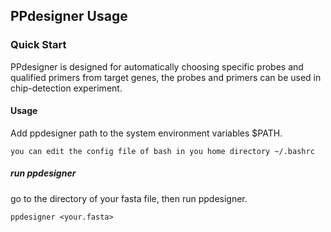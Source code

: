 PPdesigner Usage
----------------
### Quick Start ###

PPdesigner is designed for automatically choosing specific probes and qualified primers from target genes, the probes and primers can be used in chip-detection experiment.

#### Usage ####

Add ppdesigner path to the system environment variables $PATH.

	you can edit the config file of bash in you home directory ~/.bashrc

#####  run ppdesigner #####
go to the directory of your fasta file, then run ppdesigner.
	
	ppdesigner <your.fasta>
